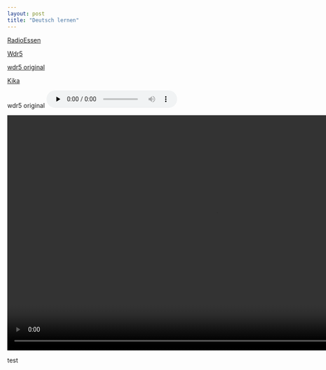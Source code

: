 ```yaml
---
layout: post
title: "Deutsch lernen"
---
```


[RadioEssen](http://edge.live.mp3.mdn.newmedia.nacamar.net/ps-radioessen_mobile/livestream.aac)


[Wdr5](http://wdr5-lh.akamaihd.net/i/wdr_wdr5@384698/index_1_a-p.m3u8?sd=10&rebase=on)

[wdr5 original](http://www.wdr.de/wdrlive/media/hls/wdr5.m3u8)


[Kika](http://livegeo.kika.de/i/livetvkika_de@75114/master.m3u8)





wdr5 original <audio controls="controls" preload="none" style="height:40px;" src="http://www.wdr.de/wdrlive/media/hls/wdr5.m3u8" >


<video width="960" height="540"><source src=http://kika_geo-lh.akamaihd.net/i/livetvkika_de@75114/index_3776_av-p.m3u8 />
</video>

test
